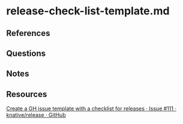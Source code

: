 # release-check-list-template.md


## References

## Questions

## Notes

## Resources
[Create a GH issue template with a checklist for releases · Issue #111 · knative/release · GitHub](https://github.com/knative/release/issues/111)